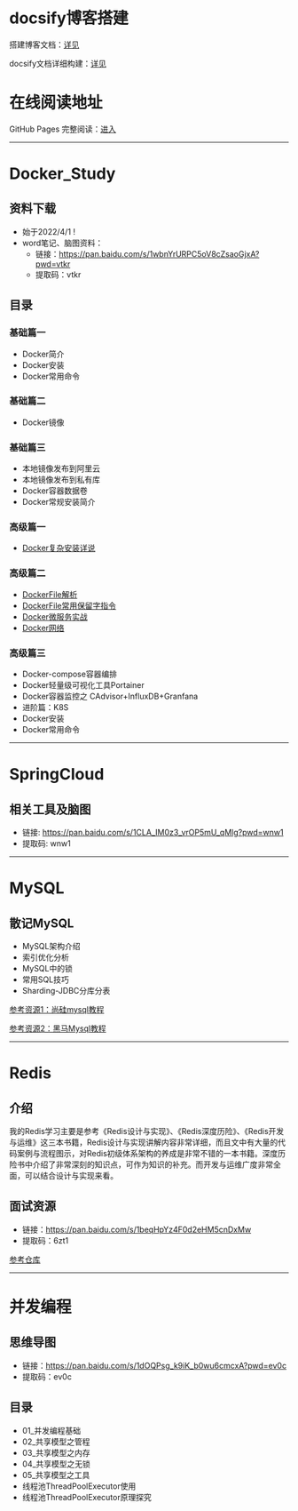 
# docsify博客搭建

搭建博客文档：[详见](https://mp.weixin.qq.com/s/aK9Z9RkqWMUpcNzUREEx4Q)

docsify文档详细构建：[详见](https://notebook.js.org/#/Project/Docsify/docsifyNotes)

# 在线阅读地址
GitHub Pages 完整阅读：[进入](https://gyz296641164.github.io/#/)

---

# Docker_Study

## 资料下载

- 始于2022/4/1 !
- word笔记、脑图资料：
    - 链接：https://pan.baidu.com/s/1wbnYrURPC5oV8cZsaoGjxA?pwd=vtkr
    - 提取码：vtkr
    
## 目录

### 基础篇一

- Docker简介
- Docker安装
- Docker常用命令

### 基础篇二

- Docker镜像

### 基础篇三

- 本地镜像发布到阿里云
- 本地镜像发布到私有库
- Docker容器数据卷
- Docker常规安装简介

### 高级篇一

- [Docker复杂安装详说](https://gitee.com/LastedMemory/study-notes/blob/master/Docker/%E9%AB%98%E7%BA%A7%E7%AF%87/%E9%AB%98%E7%BA%A7%E7%AF%87%E4%B8%80.md)

### 高级篇二

- [DockerFile解析](https://gitee.com/LastedMemory/study-notes/blob/master/Docker/%E9%AB%98%E7%BA%A7%E7%AF%87/%E9%AB%98%E7%BA%A7%E7%AF%87%E4%BA%8C.md#dockerfile%E8%A7%A3%E6%9E%90)
- [DockerFile常用保留字指令](https://gitee.com/LastedMemory/study-notes/blob/master/Docker/%E9%AB%98%E7%BA%A7%E7%AF%87/%E9%AB%98%E7%BA%A7%E7%AF%87%E4%BA%8C.md#dockerfile%E5%B8%B8%E7%94%A8%E4%BF%9D%E7%95%99%E5%AD%97%E6%8C%87%E4%BB%A4)
- [Docker微服务实战](https://gitee.com/LastedMemory/study-notes/blob/master/Docker/%E9%AB%98%E7%BA%A7%E7%AF%87/%E9%AB%98%E7%BA%A7%E7%AF%87%E4%BA%8C.md#docker%E5%BE%AE%E6%9C%8D%E5%8A%A1%E5%AE%9E%E6%88%98)
- [Docker网络](https://gitee.com/LastedMemory/study-notes/blob/master/Docker/%E9%AB%98%E7%BA%A7%E7%AF%87/%E9%AB%98%E7%BA%A7%E7%AF%87%E4%BA%8C.md#docker%E7%BD%91%E7%BB%9C)

### 高级篇三

- Docker-compose容器编排
- Docker轻量级可视化工具Portainer
- Docker容器监控之 CAdvisor+InfluxDB+Granfana
- 进阶篇：K8S
- Docker安装
- Docker常用命令

---

# SpringCloud

## 相关工具及脑图

- 链接: https://pan.baidu.com/s/1CLA_IM0z3_vrOP5mU_qMlg?pwd=wnw1
- 提取码: wnw1 

---

# MySQL

## 散记MySQL

- MySQL架构介绍
- 索引优化分析
- MySQL中的锁
- 常用SQL技巧
- Sharding-JDBC分库分表

[参考资源1：尚硅mysql教程](https://www.bilibili.com/video/BV12b411K7Zu)

[参考资源2：黑马Mysql教程](https://www.baidu.com)

---

# Redis

## 介绍
   
我的Redis学习主要是参考《Redis设计与实现》、《Redis深度历险》、《Redis开发与运维》这三本书籍，Redis设计与实现讲解内容非常详细，而且文中有大量的代码案例与流程图示，对Redis初级体系架构的养成是非常不错的一本书籍。深度历险书中介绍了非常深刻的知识点，可作为知识的补充。而开发与运维广度非常全面，可以结合设计与实现来看。

## 面试资源

- 链接：https://pan.baidu.com/s/1beqHpYz4F0d2eHM5cnDxMw 
- 提取码：6zt1 

[参考仓库](https://gitee.com/LastedMemory/LearningNotes/tree/master)

---

# 并发编程

## 思维导图

- 链接：https://pan.baidu.com/s/1dOQPsg_k9iK_b0wu6cmcxA?pwd=ev0c 
- 提取码：ev0c

## 目录

- 01_并发编程基础
- 02_共享模型之管程
- 03_共享模型之内存
- 04_共享模型之无锁
- 05_共享模型之工具
- 线程池ThreadPoolExecutor使用
- 线程池ThreadPoolExecutor原理探究
